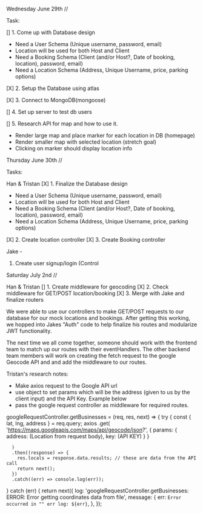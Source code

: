 Wednesday June 29th //

Task:

[] 1. Come up with Database design

- Need a User Schema (Unique username, password, email)
- Location will be used for both Host and Client
- Need a Booking Schema (Client (and/or Host?, Date of booking, location), password, email)
- Need a Location Schema (Address, Unique Username, price, parking options)

[X] 2. Setup the Database using atlas

[X] 3. Connect to MongoDB(mongoose)

[] 4. Set up server to test db users

[] 5. Research API for map and how to use it.

- Render large map and place marker for each location in DB (homepage)
- Render smaller map with selected location (stretch goal)
- Clicking on marker should display location info

Thursday June 30th //

Tasks:

Han & Tristan
[X] 1. Finalize the Database design

- Need a User Schema (Unique username, password, email)
- Location will be used for both Host and Client
- Need a Booking Schema (Client (and/or Host?, Date of booking, location), password, email)
- Need a Location Schema (Address, Unique Username, price, parking options)

[X] 2. Create location controller
[X] 3. Create Booking controller

Jake -

1.  Create user signup/login (Control

Saturday July 2nd //

Han & Tristan
[] 1. Create middleware for geocoding
[X] 2. Check middleware for GET/POST location/booking
[X] 3. Merge with Jake and finalize routers

We were able to use our controllers to make GET/POST requests to our database for our mock locations and bookings. After getting this working, we hopped into Jakes "Auth" code to help finalize his routes and modularize JWT functionality.

The next time we all come together, someone should work with the frontend team to match up our routes with their eventHandlers. The other backend team members will work on creating the fetch request to the google Geocode API and and add the middleware to our routes.

Tristan's research notes:

- Make axios request to the Google API url
- use object to set params which will be the address (given to us by the client input) and the API Key. Example below
- pass the google request controller as middleware for required routes.

googleRequestController.getBusinesses = (req, res, next) => {
try {
const { lat, lng, address } = req.query;
axios
.get(
'https://maps.googleapis.com/maps/api/geocode/json?',
{
params: {
address: (Location from request body),
key: (API KEY)
}
}

      )
      .then((response) => {
        res.locals = response.data.results; // these are data from the API call
        return next();
      })
      .catch((err) => console.log(err));

} catch (err) {
return next({
log: 'googleRequestController.getBusinesses: ERROR: Error getting coordinates data from file',
message: {
err: `Error occurred in "" err log: ${err}`,
},
});
